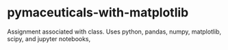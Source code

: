 # pymaceuticals-with-matplotlib
Assignment associated with class. Uses python, pandas, numpy, matplotlib, scipy, and jupyter notebooks,
